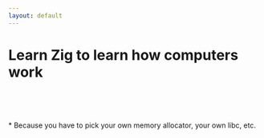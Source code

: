 ```yaml
---
layout: default
---
```

<h1>Learn <span class="color:zig">Zig</span> to learn how computers work</h1>

<Citation
  author="A lot of people on the internet"
  citeText="Reddit, Twitter, etc">
  <template v-slot:quote>
    <p slot="quote">Learn C to learn about how computers work.</p>
  </template>
</Citation>

<br>

<Citation
  author="Steve Klabnik"
  citeHref="https://steveklabnik.com/writing/should-you-learn-c-to-learn-how-the-computer-works"
  citeText='Should you learn C to "learn how the computer works"?"'>
  <template v-slot:quote>
    <p slot="quote">Learn C to learn <b class="color:accent">more</b> about how computers work.</p>
  </template>
</Citation>

<br>

<v-click>

<Citation
  author="Me"
  citeText="This slide">
  <template v-slot:quote>
    <p slot="quote">Learn Zig to learn <b class="color:accent">even more</b> about how computers work*.</p>
  </template>
</Citation>

<p>* Because you have to pick your own memory allocator, your own libc, etc.</p>

</v-click>

<!--
Ok, jokes aside, here is why Zig is worth learning.

C does not describe **how the computer works**, it describes how the **C abstract machine** works.

**Runtime**, **virtual machine**, and **abstract machine** are different words for the same fundamental thing. But they've since gained different connotations, due to non-essential variance in different implementations of these ideas.

C is fundamentally an abstraction of hardware, and abstractions are leaky.

Maybe cite this:
https://github.com/cryptocode/bithacks
-->
